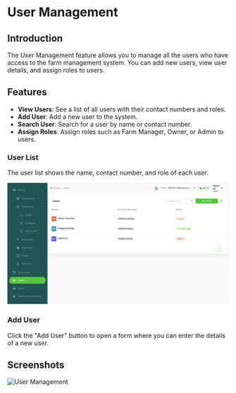 # User Management

## Introduction

The User Management feature allows you to manage all the users who have access to the farm management system. You can add new users, view user details, and assign roles to users.

## Features

- **View Users**: See a list of all users with their contact numbers and roles.
- **Add User**: Add a new user to the system.
- **Search User**: Search for a user by name or contact number.
- **Assign Roles**: Assign roles such as Farm Manager, Owner, or Admin to users.

### User List

The user list shows the name, contact number, and role of each user.

![User Management](./userManagement/userTable.png)

### Add User

Click the "Add User" button to open a form where you can enter the details of a new user.

## Screenshots

![User Management](../images/user_management.png)
